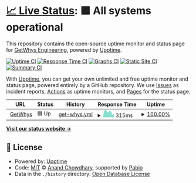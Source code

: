 # [📈 Live Status](https://status.getwhys.io): <!--live status--> **🟩 All systems operational**

This repository contains the open-source uptime monitor and status page for [GetWhys Engineering](https://www.getwhys.io/), powered by [Upptime](https://github.com/upptime/upptime).

[![Uptime CI](https://github.com/GetWhys-Engineering/uptime/workflows/Uptime%20CI/badge.svg)](https://github.com/GetWhys-Engineering/uptime/actions?query=workflow%3A%22Uptime+CI%22)
[![Response Time CI](https://github.com/GetWhys-Engineering/uptime/workflows/Response%20Time%20CI/badge.svg)](https://github.com/GetWhys-Engineering/uptime/actions?query=workflow%3A%22Response+Time+CI%22)
[![Graphs CI](https://github.com/GetWhys-Engineering/uptime/workflows/Graphs%20CI/badge.svg)](https://github.com/GetWhys-Engineering/uptime/actions?query=workflow%3A%22Graphs+CI%22)
[![Static Site CI](https://github.com/GetWhys-Engineering/uptime/workflows/Static%20Site%20CI/badge.svg)](https://github.com/GetWhys-Engineering/uptime/actions?query=workflow%3A%22Static+Site+CI%22)
[![Summary CI](https://github.com/GetWhys-Engineering/uptime/workflows/Summary%20CI/badge.svg)](https://github.com/GetWhys-Engineering/uptime/actions?query=workflow%3A%22Summary+CI%22)

With [Upptime](https://upptime.js.org), you can get your own unlimited and free uptime monitor and status page, powered entirely by a GitHub repository. We use [Issues](https://github.com/GetWhys-Engineering/uptime/issues) as incident reports, [Actions](https://github.com/GetWhys-Engineering/uptime/actions) as uptime monitors, and [Pages](https://status.getwhys.io) for the status page.

<!--start: status pages-->
<!-- This summary is generated by Upptime (https://github.com/upptime/upptime) -->
<!-- Do not edit this manually, your changes will be overwritten -->
<!-- prettier-ignore -->
| URL | Status | History | Response Time | Uptime |
| --- | ------ | ------- | ------------- | ------ |
| <img alt="" src="https://icons.duckduckgo.com/ip3/app.getwhys.io.ico" height="13"> [GetWhys](https://app.getwhys.io/) | 🟩 Up | [get-whys.yml](https://github.com/GetWhys-Engineering/uptime/commits/HEAD/history/get-whys.yml) | <details><summary><img alt="Response time graph" src="./graphs/get-whys/response-time-week.png" height="20"> 315ms</summary><br><a href="https://status.getwhys.io/history/get-whys"><img alt="Response time 295" src="https://img.shields.io/endpoint?url=https%3A%2F%2Fraw.githubusercontent.com%2FGetWhys-Engineering%2Fuptime%2FHEAD%2Fapi%2Fget-whys%2Fresponse-time.json"></a><br><a href="https://status.getwhys.io/history/get-whys"><img alt="24-hour response time 223" src="https://img.shields.io/endpoint?url=https%3A%2F%2Fraw.githubusercontent.com%2FGetWhys-Engineering%2Fuptime%2FHEAD%2Fapi%2Fget-whys%2Fresponse-time-day.json"></a><br><a href="https://status.getwhys.io/history/get-whys"><img alt="7-day response time 315" src="https://img.shields.io/endpoint?url=https%3A%2F%2Fraw.githubusercontent.com%2FGetWhys-Engineering%2Fuptime%2FHEAD%2Fapi%2Fget-whys%2Fresponse-time-week.json"></a><br><a href="https://status.getwhys.io/history/get-whys"><img alt="30-day response time 331" src="https://img.shields.io/endpoint?url=https%3A%2F%2Fraw.githubusercontent.com%2FGetWhys-Engineering%2Fuptime%2FHEAD%2Fapi%2Fget-whys%2Fresponse-time-month.json"></a><br><a href="https://status.getwhys.io/history/get-whys"><img alt="1-year response time 295" src="https://img.shields.io/endpoint?url=https%3A%2F%2Fraw.githubusercontent.com%2FGetWhys-Engineering%2Fuptime%2FHEAD%2Fapi%2Fget-whys%2Fresponse-time-year.json"></a></details> | <details><summary><a href="https://status.getwhys.io/history/get-whys">100.00%</a></summary><a href="https://status.getwhys.io/history/get-whys"><img alt="All-time uptime 100.00%" src="https://img.shields.io/endpoint?url=https%3A%2F%2Fraw.githubusercontent.com%2FGetWhys-Engineering%2Fuptime%2FHEAD%2Fapi%2Fget-whys%2Fuptime.json"></a><br><a href="https://status.getwhys.io/history/get-whys"><img alt="24-hour uptime 100.00%" src="https://img.shields.io/endpoint?url=https%3A%2F%2Fraw.githubusercontent.com%2FGetWhys-Engineering%2Fuptime%2FHEAD%2Fapi%2Fget-whys%2Fuptime-day.json"></a><br><a href="https://status.getwhys.io/history/get-whys"><img alt="7-day uptime 100.00%" src="https://img.shields.io/endpoint?url=https%3A%2F%2Fraw.githubusercontent.com%2FGetWhys-Engineering%2Fuptime%2FHEAD%2Fapi%2Fget-whys%2Fuptime-week.json"></a><br><a href="https://status.getwhys.io/history/get-whys"><img alt="30-day uptime 100.00%" src="https://img.shields.io/endpoint?url=https%3A%2F%2Fraw.githubusercontent.com%2FGetWhys-Engineering%2Fuptime%2FHEAD%2Fapi%2Fget-whys%2Fuptime-month.json"></a><br><a href="https://status.getwhys.io/history/get-whys"><img alt="1-year uptime 100.00%" src="https://img.shields.io/endpoint?url=https%3A%2F%2Fraw.githubusercontent.com%2FGetWhys-Engineering%2Fuptime%2FHEAD%2Fapi%2Fget-whys%2Fuptime-year.json"></a></details>

<!--end: status pages-->

[**Visit our status website →**](https://status.getwhys.io)

## 📄 License

- Powered by: [Upptime](https://github.com/upptime/upptime)
- Code: [MIT](./LICENSE) © [Anand Chowdhary](https://anandchowdhary.com), supported by [Pabio](https://pabio.com)
- Data in the `./history` directory: [Open Database License](https://opendatacommons.org/licenses/odbl/1-0/)
